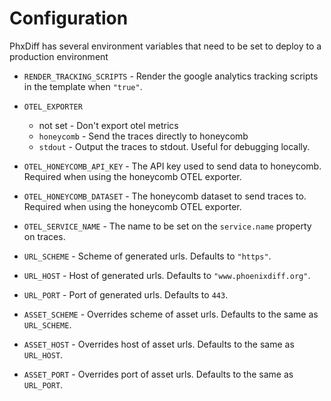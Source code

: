 # Configuration

PhxDiff has several environment variables that need to be set to deploy to a production environment

* `RENDER_TRACKING_SCRIPTS` - Render the google analytics tracking scripts in the template when `"true"`.
* `OTEL_EXPORTER`
  * not set - Don't export otel metrics
  * `honeycomb` - Send the traces directly to honeycomb
  * `stdout` - Output the traces to stdout. Useful for debugging locally.

* `OTEL_HONEYCOMB_API_KEY` - The API key used to send data to honeycomb. Required when using the honeycomb OTEL exporter.
* `OTEL_HONEYCOMB_DATASET` - The honeycomb dataset to send traces to. Required when using the honeycomb OTEL exporter.
* `OTEL_SERVICE_NAME` - The name to be set on the `service.name` property on traces.
* `URL_SCHEME` - Scheme of generated urls. Defaults to `"https"`.
* `URL_HOST` - Host of generated urls. Defaults to `"www.phoenixdiff.org"`.
* `URL_PORT` - Port of generated urls. Defaults to `443`.
* `ASSET_SCHEME` - Overrides scheme of asset urls. Defaults to the same as `URL_SCHEME`.
* `ASSET_HOST` - Overrides host of asset urls. Defaults to the same as `URL_HOST`.
* `ASSET_PORT` - Overrides port of asset urls. Defaults to the same as `URL_PORT`.
